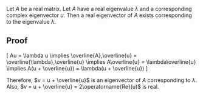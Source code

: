 Let $A$ be a real matrix. Let $A$ have a real eigenvalue $\lambda$ and a corresponding complex eigenvector $u$.
Then a real eigenvector of $A$ exists corresponding to the eigenvalue $\lambda$.

## Proof

\[ Au = \lambda u
\implies \overline{A}\,\overline{u} = \overline{\lambda}\,\overline{u}
\implies A\overline{u} = \lambda\overline{u}
\implies A(u + \overline{u}) = \lambda(u + \overline{u}) \]

Therefore, $v = u + \overline{u}$ is an eigenvector of $A$ corresponding to $\lambda$.
Also, $v = u + \overline{u} = 2\operatorname{Re}(u)$ is real.
